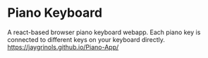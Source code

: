 # Piano Keyboard
A react-based browser piano keyboard webapp. Each piano key is connected to different keys on your keyboard directly.
https://jaygrinols.github.io/Piano-App/

